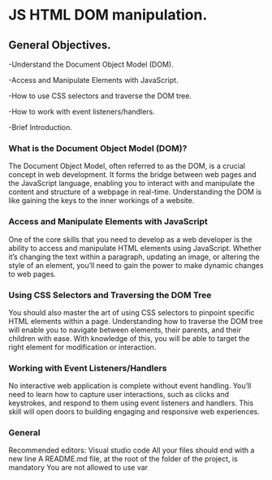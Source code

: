 # JS HTML DOM manipulation.

## General Objectives.
-Understand the Document Object Model (DOM).

-Access and Manipulate Elements with JavaScript.

-How to use CSS selectors and traverse the DOM tree.

-How to work with event listeners/handlers.

-Brief Introduction.


### What is the Document Object Model (DOM)?
The Document Object Model, often referred to as the DOM, is a crucial concept in web development.
It forms the bridge between web pages and the JavaScript language, enabling you to interact with and manipulate the content and structure of a webpage in real-time.
Understanding the DOM is like gaining the keys to the inner workings of a website.

### Access and Manipulate Elements with JavaScript

One of the core skills that you need to develop as a web developer is the ability to access and manipulate HTML elements using JavaScript. Whether it’s changing the text within a paragraph, updating an image, or altering the style of an element, you’ll need to gain the power to make dynamic changes to web pages.

###  Using CSS Selectors and Traversing the DOM Tree

You should also master the art of using CSS selectors to pinpoint specific HTML elements within a page. Understanding how to traverse the DOM tree will enable you to navigate between elements, their parents, and their children with ease. With knowledge of this, you will be able to target the right element for modification or interaction.

### Working with Event Listeners/Handlers

No interactive web application is complete without event handling. You’ll need to learn how to capture user interactions, such as clicks and keystrokes, and respond to them using event listeners and handlers. This skill will open doors to building engaging and responsive web experiences.

### General
Recommended editors: Visual studio code
All your files should end with a new line
A README.md file, at the root of the folder of the project, is mandatory
You are not allowed to use var
